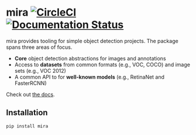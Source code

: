 # mira [![CircleCI](https://circleci.com/gh/faustomorales/mira.svg?style=shield)](https://circleci.com/gh/faustomorales/mira) [![Documentation Status](https://readthedocs.org/projects/mira-python/badge/?version=latest)](https://mira-python.readthedocs.io/en/latest/?badge=latest)

mira provides tooling for simple object detection projects. The package spans three areas of focus.

- **Core** object detection abstractions for images and annotations
- Access to **datasets** from common formats (e.g., VOC, COCO) and image sets (e.g., VOC 2012)
- A common API to for **well-known models** (e.g., RetinaNet and FasterRCNN)

Check out [the docs](https://mira-python.readthedocs.io/en/latest/).

## Installation

```shell
pip install mira
```
